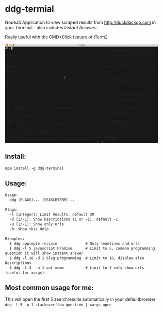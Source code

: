 # ddg-termial

NodeJS Application to view scraped results from http://duckduckgo.com in your Terminal - also
includes *Instant Answers*

Really useful with the CMD+Click feature of iTerm2

![alt text](https://github.com/FreaKzero/ddg-terminal/blob/master/readme/ddg.gif "Demo GIF")

## Install:
`npm install -g ddg-terminal`

## Usage:
```
Usage:
  ddg [FLAGS]... [SEARCHTERM]...

Flags:
  -l [integer]: Limit Results, default 30
  -d [1/-1]: Show Descriotions (1 or -1), default -1
  -u [1/-1]: Show only urls
  -h: Show this Help

Examples:
  $ ddg applepie recipie             # Only headlines and urls
  $ ddg -l 5 javascript Promise      # Limit to 5, common programming question it will show instant answer
  $ ddg -l 10 -d 1 blog programming  # Limit to 10, display also Descriptions
  $ ddg -l 3  -u 1 wat meme          # Limit to 3 only show urls (useful for xargs)
```

## Most common usage for me:
This will open the first 5 searchresults automatically in your defaultbrowser  
`ddg -l 5 -u 1 stackoverflow question | xargs open`
